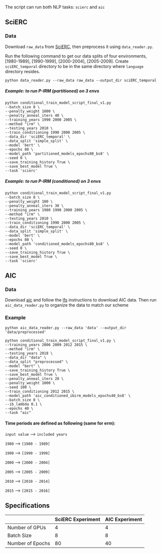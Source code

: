 The script can run both NLP tasks: `scierc` and `aic`

## SciERC
### Data
Download `raw_data` from [SciERC](http://nlp.cs.washington.edu/sciIE/), then preprocess it using `data_reader.py`. 

Run the following command to get our data splits of four environments, [1980-1989], [1990-1999], [2000-2004], [2005-2009]. Create `sciERC_temporal` directory to be in the same directory where `language` directory resides.  
```
python data_reader.py --raw_data raw_data --output_dir sciERC_temporal
```

##### Example: to run P-IRM (partitioned) on 3 envs

```
python conditional_train_model_script_final_v1.py 
--batch_size 8 \
--penalty_weight 1000 \
--penalty_anneal_iters 40 \
--training_years 1990 2000 2005 \
--method "irm" \
--testing_years 2010 \
--train_conditioning 1990 2000 2005 \
--data_dir 'sciERC_temporal' \
--data_split 'simple_split' \
--model 'bert' \
--epochs 80 \
--model_path 'partitioned_models_epochs80_bs8' \
--seed 0 \
--save_training_history True \
--save_best_model True \
--task 'scierc'
```

##### Example: to run P-IRM (conditioned) on 3 envs

```
python conditional_train_model_script_final_v1.py 
--batch_size 8 \
--penalty_weight 100 \
--penalty_anneal_iters 30 \
--training_years 1980 1990 2000 2005 \
--method "irm" \
--testing_years 2010 \
--train_conditioning 1990 2000 2005 \
--data_dir 'sciERC_temporal' \
--data_split 'simple_split' \
--model 'bert' \
--epochs 80 \
--model_path 'conditioned_models_epochs80_bs8' \
--seed 0 \
--save_training_history True \
--save_best_model True \
--task 'scierc'
```

## AIC
### Data
Download [aic](https://github.com/Kel-Lu/time-waits-for-no-one/tree/main/data/aic) and follow the [lfs](https://git-lfs.github.com/) instructions to download AIC data. Then run `aic_data_reader.py` to organize the data to match our scheme 

### Example
```
python aic_data_reader.py --raw_data 'data' --output_dir 'data/preprocessed'
```

```
python conditional_train_model_script_final_v1.py \
--training_years 2006 2009 2012 2015 \
--method "irm" \
--testing_years 2018 \
--data_dir "data" \
--data_split "preprocessed" \
--model "bert" \
--save_training_history True \
--save_best_model True \
--penalty_anneal_iters 20 \
--penalty_weight 1000 \
--seed 100 \
--train_conditioning 2012 2015 \
--model_path 'aic_conditioned_ibirm_models_epochs40_bs8' \
--batch_size 8 \
--ib_lambda 0.1 \
--epochs 40 \
--task "aic" 
```
#### Time periods are defined as following (same for erm):
`input value` --> `included years`

`1980` --> `[1980 - 1989]`

`1990` --> `[1990 - 1999]`

`2000` --> `[2000 - 2004]`

`2005` --> `[2005 - 2009]`

`2010` --> `[2010 - 2014]`

`2015` --> `[2015 - 2016]`

## Specifications
|                  | SciERC Experiment | AIC Experiment |
|------------------|-------------------|----------------|
| Number of GPUs   | 4                 | 4              |
| Batch Size       | 8                 | 8              |
| Number of Epochs | 80                | 40             |
